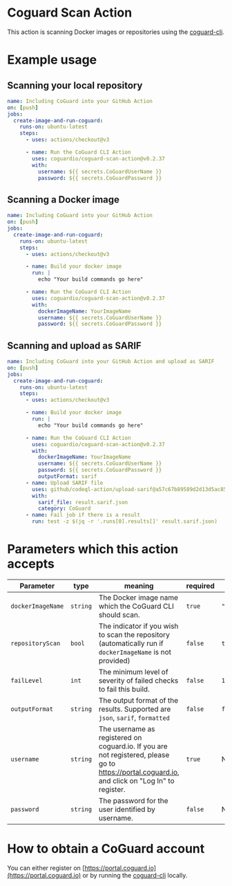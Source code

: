 # Coguard Scan Action

This action is scanning Docker images or repositories using the
[coguard-cli](https://github.com/coguardio/coguard-cli).

# Example usage

## Scanning your local repository

```yaml
name: Including CoGuard into your GitHub Action
on: [push]
jobs:
  create-image-and-run-coguard:
    runs-on: ubuntu-latest
    steps:
      - uses: actions/checkout@v3

      - name: Run the CoGuard CLI Action
        uses: coguardio/coguard-scan-action@v0.2.37
        with:
          username: ${{ secrets.CoGuardUserName }}
          password: ${{ secrets.CoGuardPassword }}
```

## Scanning a Docker image

```yaml
name: Including CoGuard into your GitHub Action
on: [push]
jobs:
  create-image-and-run-coguard:
    runs-on: ubuntu-latest
    steps:
      - uses: actions/checkout@v3

      - name: Build your docker image
        run: |
          echo "Your build commands go here"

      - name: Run the CoGuard CLI Action
        uses: coguardio/coguard-scan-action@v0.2.37
        with:
          dockerImageName: YourImageName
          username: ${{ secrets.CoGuardUserName }}
          password: ${{ secrets.CoGuardPassword }}
```

## Scanning and upload as SARIF

```yaml
name: Including CoGuard into your GitHub Action and upload as SARIF
on: [push]
jobs:
  create-image-and-run-coguard:
    runs-on: ubuntu-latest
    steps:
      - uses: actions/checkout@v3

      - name: Build your docker image
        run: |
          echo "Your build commands go here"

      - name: Run the CoGuard CLI Action
        uses: coguardio/coguard-scan-action@v0.2.37
        with:
          dockerImageName: YourImageName
          username: ${{ secrets.CoGuardUserName }}
          password: ${{ secrets.CoGuardPassword }}
          outputFormat: sarif
      - name: Upload SARIF file
        uses: github/codeql-action/upload-sarif@a57c67b89589d2d13d5ac85a9fc4679c7539f94c
        with:
          sarif_file: result.sarif.json
          category: CoGuard
      - name: Fail job if there is a result
        run: test -z $(jq -r '.runs[0].results[]' result.sarif.json)
```

# Parameters which this action accepts

| Parameter         | type     | meaning | required | default |
|--------------|-----------|------------|-----------|---------|
| `dockerImageName` | `string` | The Docker image name which the CoGuard CLI should scan. | `true`    | `""` |
| `repositoryScan`    | `bool`  | The indicator if you wish to scan the repository (automatically run if `dockerImageName` is not provided) | `false` | `true` |
| `failLevel` | `int` |  The minimum level of severity of failed checks to fail this build. | `false` | `1`   |
| `outputFormat` | `string` | The output format of the results. Supported are `json`, `sarif`, `formatted` | `false` | `formatted` |
| `username` | `string` | The username as registered on coguard.io. If you are not registered, please go to https://portal.coguard.io, and click on "Log In" to register. | `true` | N/A |
| `password` | `string` | The password for the user identified by username. | `false` | N/A |

# How to obtain a CoGuard account

You can either register on [https://portal.coguard.io](https://portal.coguard.io) or
by running the [coguard-cli](https://github.com/coguardio/coguard-cli) locally.
